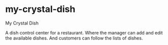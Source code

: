 # my-crystal-dish
My Crystal Dish


A dish control center for a restaurant. Where the manager can add and edit the available dishes. And customers can follow the lists of dishes.
